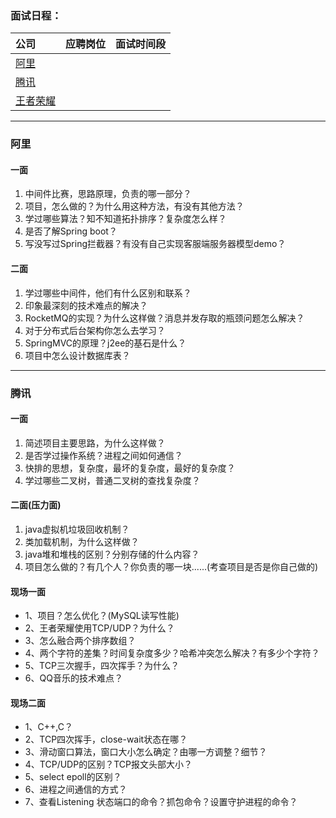 ### **面试日程：**

| 公司 | 应聘岗位 |面试时间段 |
| :------------- |:-------------|:-------------|
|[阿里](#ali) | |   |
|[腾讯](#tengxun) | | |
|[王者荣耀](#wangzherongyao) | | |

----
### <a id="ali"> 阿里 </a>

#### **一面**
1. 中间件比赛，思路原理，负责的哪一部分？
2. 项目，怎么做的？为什么用这种方法，有没有其他方法？
3. 学过哪些算法？知不知道拓扑排序？复杂度怎么样？
4. 是否了解Spring boot？
5. 写没写过Spring拦截器？有没有自己实现客服端服务器模型demo？

#### **二面**
1. 学过哪些中间件，他们有什么区别和联系？
3. 印象最深刻的技术难点的解决？
2. RocketMQ的实现？为什么这样做？消息并发存取的瓶颈问题怎么解决？
3. 对于分布式后台架构你怎么去学习？
4. SpringMVC的原理？j2ee的基石是什么？
5. 项目中怎么设计数据库表？


----
### <a id="tengxun"> 腾讯 </a>
#### **一面**
1. 简述项目主要思路，为什么这样做？
2. 是否学过操作系统？进程之间如何通信？
3. 快排的思想，复杂度，最坏的复杂度，最好的复杂度？
4. 学过哪些二叉树，普通二叉树的查找复杂度？

#### **二面(压力面)**
1. java虚拟机垃圾回收机制？
2. 类加载机制，为什么这样做？
3. java堆和堆栈的区别？分别存储的什么内容？
4. 项目怎么做的？有几个人？你负责的哪一块......(考查项目是否是你自己做的)

#### 现场一面
- 1、项目？怎么优化？(MySQL读写性能)
- 2、王者荣耀使用TCP/UDP？为什么？
- 3、怎么融合两个排序数组？
- 4、两个字符的差集？时间复杂度多少？哈希冲突怎么解决？有多少个字符？
- 5、TCP三次握手，四次挥手？为什么？
- 6、QQ音乐的技术难点？

#### 现场二面
- 1、C++,C？
- 2、TCP四次挥手，close-wait状态在哪？
- 3、滑动窗口算法，窗口大小怎么确定？由哪一方调整？细节？
- 4、TCP/UDP的区别？TCP报文头部大小？
- 5、select epoll的区别？
- 6、进程之间通信的方式？
- 7、查看Listening 状态端口的命令？抓包命令？设置守护进程的命令？
